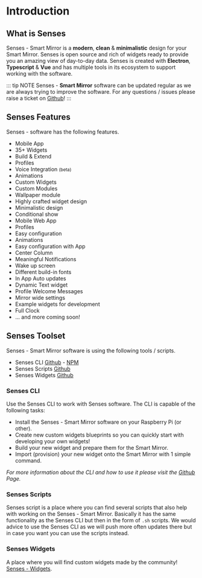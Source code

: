 # Introduction

## What is Senses 

Senses - Smart Mirror is a <strong>modern</strong>, <strong>clean</strong> & <strong>minimalistic</strong> design for your Smart Mirror. Senses is open source and rich of widgets ready to provide you an amazing view of day-to-day data. Senses is created with <strong>Electron</strong>, <strong>Typescript</strong> & <strong>Vue</strong> and has multiple tools in its ecosystem to support working with the software.

::: tip NOTE
Senses - <strong>Smart Mirror</strong> software can be updated regular as we are always trying to improve the software. For any questions / issues please raise a ticket on [Github](https://github.com/senses-smart-mirror/senses-smartmirror/issues)!
:::

## Senses Features

Senses - software has the following features.

- Mobile App
- 35+ Widgets
- Build & Extend
- Profiles
- Voice Integration <small>(beta)</small>
- Animations
- Custom Widgets
- Custom Modules
- Wallpaper module
- Highly crafted widget design
- Minimalistic design
- Conditional show
- Mobile Web App
- Profiles
- Easy configuration
- Animations
- Easy configuration with App
- Center Column
- Meaningful Notifications
- Wake up screen
- Different build-in fonts
- In App Auto updates
- Dynamic Text widget
- Profile Welcome Messages
- Mirror wide settings
- Example widgets for development
- Full Clock
- ... and more coming soon!

## Senses Toolset

Senses - Smart Mirror software is using the following tools / scripts.

- Senses CLI [Github](https://github.com/senses-smart-mirror/senses-cli) - [NPM](https://npmjs.com)
- Senses Scripts [Github](https://github.com/senses-smart-mirror/senses-scripts)
- Senses Widgets [Github](https://github.com/senses-smart-mirror/senses-widgets)

### Senses CLI 

Use the Senses CLI to work with Senses software. The CLI is capable of the following tasks:

- Install the Senses - Smart Mirror software on your Raspberry Pi (or other).
- Create new custom widgets blueprints so you can quickly start with developing your own widgets!
- Build your new widget and prepare them for the Smart Mirror.
- Import (provision) your new widget onto the Smart Mirror with 1 simple command.

<em>For more information about the CLI and how to use it please visit the [Github](https://github.com/senses-smart-mirror/senses-cli) Page.</em>

### Senses Scripts

Senses script is a place where you can find several scripts that also help with working on the Senses - Smart Mirror. Basically it has the same functionality as the Senses CLI but then in the form of ```.sh``` scripts. We would advice to use the Senses CLI as we will push more often updates there but in case you want you can use the scripts instead.

### Senses Widgets

A place where you will find custom widgets made by the community! [Senses - Widgets](https://github.com/senses-smart-mirror/senses-widgets).
